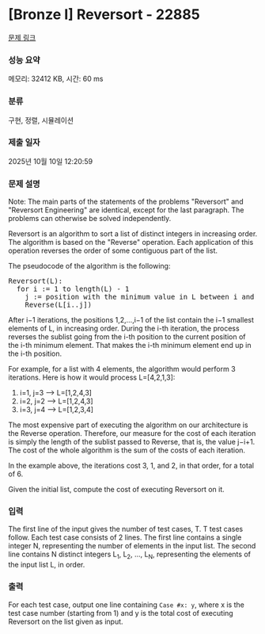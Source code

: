# [Bronze I] Reversort - 22885 

[문제 링크](https://www.acmicpc.net/problem/22885) 

### 성능 요약

메모리: 32412 KB, 시간: 60 ms

### 분류

구현, 정렬, 시뮬레이션

### 제출 일자

2025년 10월 10일 12:20:59

### 문제 설명

<p>Note: The main parts of the statements of the problems "Reversort" and "Reversort Engineering" are identical, except for the last paragraph. The problems can otherwise be solved independently.</p>

<p>Reversort is an algorithm to sort a list of distinct integers in increasing order. The algorithm is based on the "Reverse" operation. Each application of this operation reverses the order of some contiguous part of the list.</p>

<p>The pseudocode of the algorithm is the following:</p>

<pre>Reversort(L):
  for i := 1 to length(L) - 1
    j := position with the minimum value in L between i and length(L), inclusive
    Reverse(L[i..j])
</pre>

<p>After i−1 iterations, the positions 1,2,…,i−1 of the list contain the i−1 smallest elements of L, in increasing order. During the i-th iteration, the process reverses the sublist going from the i-th position to the current position of the i-th minimum element. That makes the i-th minimum element end up in the i-th position.</p>

<p>For example, for a list with 4 elements, the algorithm would perform 3 iterations. Here is how it would process L=[4,2,1,3]:</p>

<ol>
	<li>i=1, j=3 ⟶ L=[1,2,4,3]</li>
	<li>i=2, j=2 ⟶ L=[1,2,4,3]</li>
	<li>i=3, j=4 ⟶ L=[1,2,3,4]</li>
</ol>

<p>The most expensive part of executing the algorithm on our architecture is the Reverse operation. Therefore, our measure for the cost of each iteration is simply the length of the sublist passed to Reverse, that is, the value j−i+1. The cost of the whole algorithm is the sum of the costs of each iteration.</p>

<p>In the example above, the iterations cost 3, 1, and 2, in that order, for a total of 6.</p>

<p>Given the initial list, compute the cost of executing Reversort on it.</p>

### 입력 

 <p>The first line of the input gives the number of test cases, T. T test cases follow. Each test case consists of 2 lines. The first line contains a single integer N, representing the number of elements in the input list. The second line contains N distinct integers L<sub>1</sub>, L<sub>2</sub>, ..., L<sub>N</sub>, representing the elements of the input list L, in order.</p>

### 출력 

 <p>For each test case, output one line containing <code>Case #x: y</code>, where x is the test case number (starting from 1) and y is the total cost of executing Reversort on the list given as input.</p>

